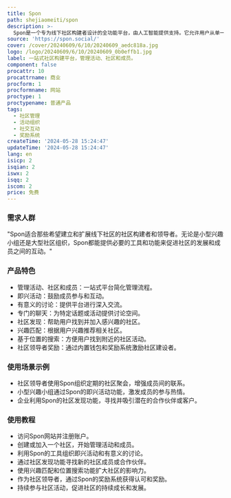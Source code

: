 ```yaml
---
title: Spon
path: shejiaomeiti/spon
description: >-
  Spon是一个专为线下社区构建者设计的全功能平台，由人工智能提供支持。它允许用户从单一界面管理活动、社区和成员。它提供了多种工具来促进社区成员之间的互动，如即兴活动、有意义的讨论和专门的聊天。Spon还提供了社区发现、兴趣匹配和基于位置的搜索功能，帮助用户扩大社区影响力。此外，Spon还提供了一个内置钱包和真实奖励系统，鼓励社区领导者通过他们的努力获得认可和奖励。Spon的愿景是超越事件本身，强调社区的支持、友谊、勇气、好奇心、联系和爱。
source: 'https://spon.social/'
cover: /cover/20240609/6/10/20240609_aedc818a.jpg
logo: /logo/20240609/6/10/20240609_0b0effb1.jpg
label: 一站式社区构建平台，管理活动、社区和成员。
component: false
procattr: 10
procattrname: 商业
procform: 1
procformname: 网站
proctype: 1
proctypename: 普通产品
tags:
  - 社区管理
  - 活动组织
  - 社交互动
  - 奖励系统
createTime: '2024-05-28 15:24:47'
updateTime: '2024-05-28 15:24:47'
lang: en
isicp: 2
isqian: 2
iswx: 2
isqq: 2
iscom: 2
price: 免费
---
```




### 需求人群
"Spon适合那些希望建立和扩展线下社区的社区构建者和领导者。无论是小型兴趣小组还是大型社区组织，Spon都能提供必要的工具和功能来促进社区的发展和成员之间的互动。"

### 产品特色
* 管理活动、社区和成员：一站式平台简化管理流程。
* 即兴活动：鼓励成员参与和互动。
* 有意义的讨论：提供平台进行深入交流。
* 专门的聊天：为特定话题或活动提供讨论空间。
* 社区发现：帮助用户找到并加入感兴趣的社区。
* 兴趣匹配：根据用户兴趣推荐相关社区。
* 基于位置的搜索：方便用户找到附近的社区活动。
* 社区领导者奖励：通过内置钱包和奖励系统激励社区建设者。

### 使用场景示例
* 社区领导者使用Spon组织定期的社区聚会，增强成员间的联系。
* 小型兴趣小组通过Spon的即兴活动功能，激发成员的参与热情。
* 企业利用Spon的社区发现功能，寻找并吸引潜在的合作伙伴或客户。

### 使用教程
* 访问Spon网站并注册账户。
* 创建或加入一个社区，开始管理活动和成员。
* 利用Spon的工具组织即兴活动和有意义的讨论。
* 通过社区发现功能寻找新的社区成员或合作伙伴。
* 使用兴趣匹配和位置搜索功能扩大社区的影响力。
* 作为社区领导者，通过Spon的奖励系统获得认可和奖励。
* 持续参与社区活动，促进社区的持续成长和发展。

  
